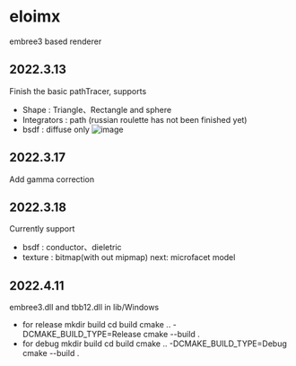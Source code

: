 # eloimx
embree3 based renderer
## 2022.3.13
Finish the basic pathTracer, supports 
-   Shape : Triangle、Rectangle and sphere
-   Integrators : path (russian roulette has not been finished yet)
-   bsdf : diffuse only
![image](../project_PathTracer/build/out/Release/cornellBox_100spp_10maxPath_sphere.jpg)
## 2022.3.17
Add gamma correction
## 2022.3.18
Currently support
-   bsdf : conductor、dieletric
-   texture : bitmap(with out mipmap)
next: microfacet model
## 2022.4.11
embree3.dll and tbb12.dll in lib/Windows
-   for release
mkdir build
cd build
cmake .. -DCMAKE_BUILD_TYPE=Release
cmake --build .
-   for debug
mkdir build
cd build
cmake .. -DCMAKE_BUILD_TYPE=Debug
cmake --build .
